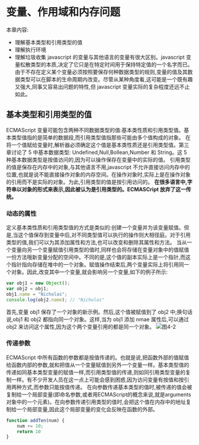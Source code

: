 # 变量、作用域和内存问题

本章内容:

-   理解基本类型和引用类型的值
-   理解执行环境
-   理解垃圾收集
    javascript 的变量与其他语言的变量有很大区别。javascript 变量松散类型的本质,决定了它只是在特定时间用于保持特定值的一个名字而已。由于不存在定义某个变量必须按照要保存何种数据类型的规则,变量的值及其数据类型可以在脚本的生命周期内改变。尽管从某种角度看,这可能是一个既有趣又强大,同事又容易出问题的特性,但 javascript 变量实际的复杂程度还远不止如此。

## 基本类型和引用类型的值

ECMAScript 变量可能包含两种不同数据类型的值:基本类性质和引用类型值。基本类型值指的是简单的数据段,而引用类型值指那些可能由多个值构成的对象。
在将一个值赋给变量时,解析器必须确定这个值是基本类性质还是引用类型值。第三章讨论了 5 中基本数据类型: Undefined,Null,Bollean,Number 和 String。这 5 种基本数据类型是按值访问的,因为可以操作保存在变量中的实际的值。
引用类型的值是保存在内存中的对象,与其他语言不用,javascript 不允许直接访问内存中的位置,也就是说不能直接操作对象的内存空间。在操作对象时,实际上是在操作对象的引用而不是实际的对象。为此,引用类型的值是按引用访问的。
**在很多语言中,字符串以对象的形式来表示,因此被认为是引用类型的。ECMASCript 放弃了这一传统。**

### 动态的属性

定义基本类性质和引用类型值的方式是类似的:创建一个变量并为该变量赋值。但是,当这个值保存到变量中后,对不同类型值可以执行的操作则大相径庭。对于引用类型的值,我们可以为其添加属性和方法,也可以改变和删除其属性和方法。
当从一个变量向另一个变量赋值引用类型的值时,同样也会将存储在变量对象中的值赋值一份方法哦新变量分配的空间中。不同的是,这个值的副本实际上是一个指针,而这个指针指向存储在堆中的一个对象。赋值操作结束后,两个变量实际上将引用同一个对象。因此,改变其中一个变量,就会影响另一个变量,如下的例子所示:

```javascript
var obj1 = new Object();
var obj2 = obj1;
obj1.name = "Nicholas";
console.log(obj2.name); // "Nicholas"
```

首先,变量 obj1 保存了一个对象的新示例。然后,这个值被赋值到了 obj2 中;换句话说,obj1 和 obj2 都指向同一个对象。这样,当为 obj1 添加 nmae 属性后,可以通过 obj2 来访问这个属性,因为这个两个变量引用的都是同一个对象。
![图4-2](/img/4/图4-2.png)

### 传递参数

ECMAScript 中所有函数的参数都是按值传递的。也就是说,把函数外部的值赋值给函数内部的参数,就和把值从一个变量赋值到另外一个变量一样。基本类型值的传递如同基本类型变量的赋值一样,而引用类型值的传递,则如同引用类型变量的复制一样。有不少开发人员在这一点上可能会感到困惑,因为访问变量有按值和按引用两种方式,而参数只能按值传递。
在向参数传递基本类型的值时,被传递的值会被复制给一个局部变量(即命名参数,或者用ECMAScript的概念来说,就是arguments对象中的一个元素)。在向参数传递引用类型的值时,会把这个值在内存中的地址复制给一个局部变量,因此这个局部变量的变化会反映在函数的外部。
``` javascript
function addTen(num) {
    num += 10;
    return 10
}
```
